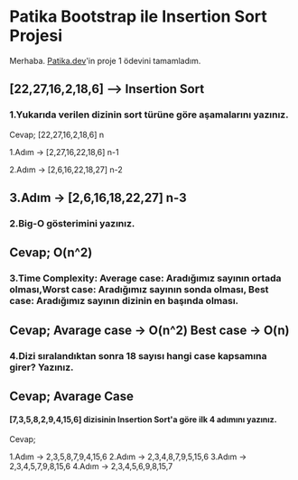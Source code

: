 # Patika Bootstrap ile Insertion Sort Projesi 

Merhaba. [Patika.dev](https://www.patika.dev/tr)'in proje 1 ödevini tamamladım.

## [22,27,16,2,18,6] --> Insertion Sort

### 1.Yukarıda verilen dizinin sort türüne göre aşamalarını yazınız.

Cevap;
[22,27,16,2,18,6] n

1.Adım -> [2,27,16,22,18,6] n-1

2.Adım -> [2,6,16,22,18,27] n-2

3.Adım -> [2,6,16,18,22,27] n-3
---

### 2.Big-O gösterimini yazınız.
Cevap; O(n^2)
---

### 3.Time Complexity: Average case: Aradığımız sayının ortada olması,Worst case: Aradığımız sayının sonda olması, Best case: Aradığımız sayının dizinin en başında olması.
Cevap;
Avarage case -> O(n^2)
Best case -> O(n)
---

### 4.Dizi sıralandıktan sonra 18 sayısı hangi case kapsamına girer? Yazınız.
Cevap;
Avarage Case
---

#### [7,3,5,8,2,9,4,15,6] dizisinin Insertion Sort'a göre ilk 4 adımını yazınız.
Cevap;

1.Adım -> 2,3,5,8,7,9,4,15,6
2.Adım -> 2,3,4,8,7,9,5,15,6
3.Adım -> 2,3,4,5,7,9,8,15,6
4.Adım -> 2,3,4,5,6,9,8,15,7
